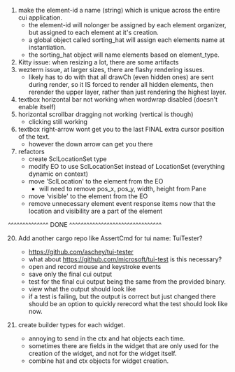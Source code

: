 

01. make the element-id a name (string) which is unique across the entire cui application.
     - the element-id will nolonger be assigned by each element organizer, but
       assigned to each element at it's creation. 
     - a global object called sorting_hat will assign each elements name at
       instantiation. 
     - the sorting_hat object will name elements based on element_type. 
01. Kitty issue: when resizing a lot, there are some artifacts
01. wezterm issue, at larger sizes, there are flashy rendering issues. 
     - likely has to do with that all drawCh (even hidden ones) are sent during
       render, so it IS forced to render all hidden elements, then rerender the
       upper layer, rather than just rendering the highest layer.
01. textbox horizontal bar not working when wordwrap disabled (doesn't enable
    itself)
01. horizontal scrollbar dragging not working (vertical is though) 
     - clicking still working
01. textbox  right-arrow wont get you to the last FINAL extra cursor position of the text. 
    - however the down arrow can get you there
01. refactors
     - create SclLocationSet type
     - modify EO to use SclLocationSet instead of LocationSet (everything
       dynamic on context) 
     - move 'SclLocation' to the element from the EO  
        - will need to remove pos_x, pos_y, width, height from Pane
     - move 'visible' to the element from the EO
     - remove unnecessary element event response items now that the location 
       and visibility are a part of the element

^^^^^^^^^^^^^^  DONE ^^^^^^^^^^^^^^^^^^^^^^^^^^^^^^^^

20. Add another cargo repo like AssertCmd for tui
     name: TuiTester?
     - https://github.com/aschey/tui-tester
     - what about https://github.com/microsoft/tui-test is this necessary?
     - open and record mouse and keystroke events
     - save only the final cui output
     - test for the final cui output being the same from
       the provided binary.
     - view what the output should look like
     - if a test is failing, but the output is correct but just changed
        there should be an option to quickly rerecord what the test should look
        like now.

01. create builder types for each widget. 
     - annoying to send in the ctx and hat objects each time.
     - sometimes there are fields in the widget that are only 
       used for the creation of the widget, and not for the widget itself.
     - combine hat and ctx objects for widget creation. 

